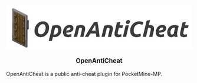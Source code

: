 <center>
<img style="max-height: 200px;" src="banner.png" alt="Open"/>
</center>

<center>
<p style="font-size: 120%">
<b>OpenAntiCheat</b>
</p>
</center>
OpenAntiCheat is a public anti-cheat plugin for PocketMine-MP.